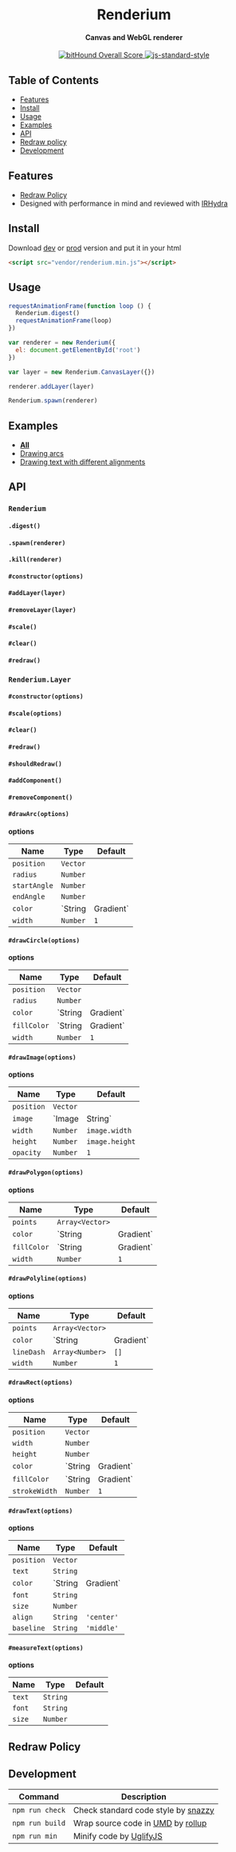<h1 align="center">Renderium</h1>
<h4 align="center">Canvas and WebGL renderer</h2>

<p align="center">
  <a href="https://www.bithound.io/github/broadsw0rd/renderium">
    <img src="https://www.bithound.io/github/broadsw0rd/renderium/badges/score.svg" alt="bitHound Overall Score">
  </a>
  <a href="https://github.com/feross/standard" target="_blank">
    <img src="https://img.shields.io/badge/code%20style-standard-brightgreen.svg?style=flat" alt="js-standard-style"></img>
  </a>
</p>

## Table of Contents

- [Features](#features)
- [Install](#install)
- [Usage](#usage)
- [Examples](#examples)
- [API](#api)
- [Redraw policy](#redraw-policy)
- [Development](#development)

## Features

- [Redraw Policy](#redraw-policy)
- Designed with performance in mind and reviewed with [IRHydra](http://mrale.ph/irhydra/2/)

## Install

Download [dev](https://rawgit.com/broadsw0rd/renderium/master/dist/renderium.js) or [prod](https://rawgit.com/broadsw0rd/renderium/master/dist/renderium.min.js) version and put it in your html

```html
<script src="vendor/renderium.min.js"></script>
```

## Usage

```js
requestAnimationFrame(function loop () {
  Renderium.digest()
  requestAnimationFrame(loop)
})

var renderer = new Renderium({
  el: document.getElementById('root')
})

var layer = new Renderium.CanvasLayer({})

renderer.addLayer(layer)

Renderium.spawn(renderer)
```

## Examples

- **[All](http://codepen.io/collection/AEydae/)**
- [Drawing arcs](http://codepen.io/broadsw0rd/pen/amyjmZ)
- [Drawing text with different alignments](http://codepen.io/broadsw0rd/pen/LRkoqJ)

## API

### `Renderium`

#### `.digest()`

#### `.spawn(renderer)`

#### `.kill(renderer)`

#### `#constructor(options)`

#### `#addLayer(layer)`

#### `#removeLayer(layer)`

#### `#scale()`

#### `#clear()`

#### `#redraw()`

### `Renderium.Layer`

#### `#constructor(options)`

#### `#scale(options)`

#### `#clear()`

#### `#redraw()`

#### `#shouldRedraw()`

#### `#addComponent()`

#### `#removeComponent()`

#### `#drawArc(options)`

**options**

| Name  | Type | Default |
| ---- | ---- | ---- |
| `position` | `Vector`  |  |
| `radius` | `Number` |  |
| `startAngle` | `Number` |  |
| `endAngle` | `Number` |  |
| `color` | `String|Gradient` |  |
| `width` | `Number` | `1` |

#### `#drawCircle(options)`

**options**

| Name  | Type | Default |
| ---- | ---- | ---- |
| `position` | `Vector`  |  |
| `radius` | `Number` |  |
| `color` | `String|Gradient` |  |
| `fillColor` | `String|Gradient` |  |
| `width` | `Number` | `1` |

#### `#drawImage(options)`

**options**

| Name  | Type | Default |
| ---- | ---- | ---- |
| `position` | `Vector`  |  |
| `image` | `Image|String` | |
| `width` | `Number` | `image.width` |
| `height` | `Number` | `image.height` |
| `opacity` | `Number` | `1` |

#### `#drawPolygon(options)`

**options**

| Name  | Type | Default |
| ---- | ---- | ---- |
| `points` | `Array<Vector>` |  |
| `color` | `String|Gradient` |  |
| `fillColor` | `String|Gradient` |  |
| `width` | `Number` | `1` |

#### `#drawPolyline(options)`

**options**

| Name  | Type | Default |
| ---- | ---- | ---- |
| `points` | `Array<Vector>` |  |
| `color` | `String|Gradient` |  |
| `lineDash` | `Array<Number>` | `[]` |
| `width` | `Number` | `1` |

#### `#drawRect(options)`

**options**

| Name  | Type | Default |
| ---- | ---- | ---- |
| `position` | `Vector`  |  |
| `width` | `Number` |  |
| `height` | `Number` |  |
| `color` | `String|Gradient` |  |
| `fillColor` | `String|Gradient` |  |
| `strokeWidth` | `Number` | `1` |

#### `#drawText(options)`

**options**

| Name  | Type | Default |
| ---- | ---- | ---- |
| `position` | `Vector`  |  |
| `text` | `String` |  |
| `color` | `String|Gradient` |  |
| `font` | `String` |  |
| `size` | `Number` |  |
| `align` | `String` | `'center'` |
| `baseline` | `String` | `'middle'` |

#### `#measureText(options)`

**options**

| Name  | Type | Default |
| ---- | ---- | ---- |
| `text` | `String` |  |
| `font` | `String` |  |
| `size` | `Number` |  |

## Redraw Policy

## Development

Command | Description
------- | -----------
`npm run check` | Check standard code style by [snazzy](https://www.npmjs.com/package/snazzy)
`npm run build` | Wrap source code in [UMD](https://github.com/umdjs/umd) by [rollup](http://rollupjs.org/)
`npm run min` | Minify code by [UglifyJS](https://github.com/mishoo/UglifyJS)
